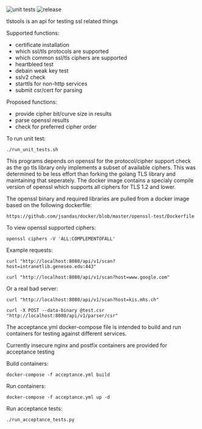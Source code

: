 ![unit tests](https://github.com/jsandas/tlstools/actions/workflows/unit.yml/badge.svg?branch=master)   ![release](https://github.com/jsandas/tlstools/actions/workflows/main.yml/badge.svg?branch=master)

tlstools is an api for testing ssl related things

Supported functions:
* certificate installation
* which ssl/tls protocols are supported
* which common ssl/tls ciphers are supported
* heartbleed test
* debain weak key test
* sslv2 check
* starttls for non-http services
* submit csr/cert for parsing

Proposed functions:
* provide cipher bit/curve size in results
* parse openssl results
* check for preferred cipher order


To run unit test:
```
./run_unit_tests.sh
```


This programs depends on openssl for the protocol/cipher support check as the go tls library only implements a subset of available ciphers.  This was determined to be less effort than forking the golang TLS library and maintaining that seperately.  The docker image contains a specialy compile version of openssl which supports all ciphers for TLS 1.2 and lower.

The openssl binary and required libraries are pulled from a docker image based on the following dockerfile:
```
https://github.com/jsandas/docker/blob/master/openssl-test/Dockerfile
```

To view openssl supported ciphers:
```
openssl ciphers -V 'ALL:COMPLEMENTOFALL'
```

Example requests:
```
curl "http://localhost:8080/api/v1/scan?host=intranetlib.geneseo.edu:443"
```
```
curl "http://localhost:8080/api/v1/scan?host=www.google.com"
```
Or a real bad server:
```
curl "http://localhost:8080/api/v1/scan?host=kis.mhs.ch"
```
```
curl -X POST --data-binary @test.csr "http://localhost:8080/api/v1/parser/csr"
```


The acceptance.yml docker-compose file is intended to build and run containers for testing against different services.  

Currently insecure nginx and postfix containers are provided for acceptance testing

Build containers:
```
docker-compose -f acceptance.yml build
```

Run containers:
```
docker-compose -f acceptance.yml up -d
```

Run acceptance tests:
```
./run_acceptance_tests.py
```
